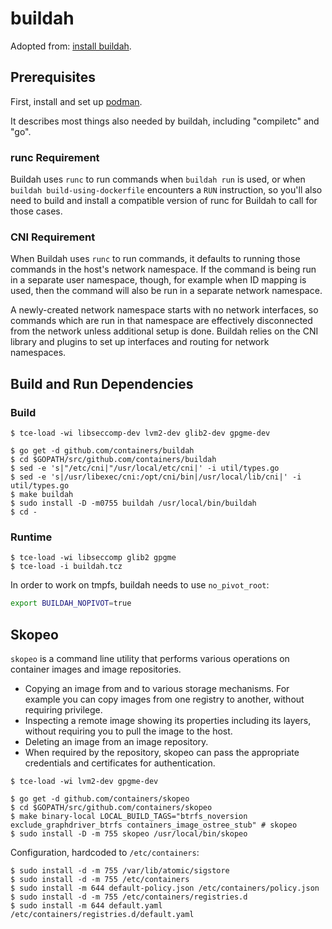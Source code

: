 # buildah

Adopted from: [install buildah](https://github.com/containers/buildah/blob/master/install.md).

## Prerequisites

First, install and set up [podman](building_podman.md).

It describes most things also needed by buildah, including "compiletc" and "go".

### runc Requirement

Buildah uses `runc` to run commands when `buildah run` is used, or when `buildah build-using-dockerfile`
encounters a `RUN` instruction, so you'll also need to build and install a compatible version of runc for Buildah to call for those cases.

### CNI Requirement

When Buildah uses `runc` to run commands, it defaults to running those commands
in the host's network namespace.  If the command is being run in a separate
user namespace, though, for example when ID mapping is used, then the command
will also be run in a separate network namespace.

A newly-created network namespace starts with no network interfaces, so
commands which are run in that namespace are effectively disconnected from the
network unless additional setup is done.  Buildah relies on the CNI library
and plugins to set up interfaces and routing for network namespaces.

## Build and Run Dependencies

### Build

``` console
$ tce-load -wi libseccomp-dev lvm2-dev glib2-dev gpgme-dev

$ go get -d github.com/containers/buildah
$ cd $GOPATH/src/github.com/containers/buildah
$ sed -e 's|"/etc/cni|"/usr/local/etc/cni|' -i util/types.go
$ sed -e 's|/usr/libexec/cni:/opt/cni/bin|/usr/local/lib/cni|' -i util/types.go
$ make buildah
$ sudo install -D -m0755 buildah /usr/local/bin/buildah
$ cd -
```

### Runtime

``` console
$ tce-load -wi libseccomp glib2 gpgme
$ tce-load -i buildah.tcz
```

In order to work on tmpfs, buildah needs to use `no_pivot_root`:

``` sh
export BUILDAH_NOPIVOT=true
```

## Skopeo

`skopeo` is a command line utility that performs various operations on container images and image repositories.

* Copying an image from and to various storage mechanisms.
  For example you can copy images from one registry to another, without requiring privilege.
* Inspecting a remote image showing its properties including its layers, without requiring you to pull the image to the host.
* Deleting an image from an image repository.
* When required by the repository, skopeo can pass the appropriate credentials and certificates for authentication.

``` console
$ tce-load -wi lvm2-dev gpgme-dev

$ go get -d github.com/containers/skopeo
$ cd $GOPATH/src/github.com/containers/skopeo
$ make binary-local LOCAL_BUILD_TAGS="btrfs_noversion exclude_graphdriver_btrfs containers_image_ostree_stub" # skopeo
$ sudo install -D -m 755 skopeo /usr/local/bin/skopeo
```

Configuration, hardcoded to `/etc/containers`:

``` console
$ sudo install -d -m 755 /var/lib/atomic/sigstore
$ sudo install -d -m 755 /etc/containers
$ sudo install -m 644 default-policy.json /etc/containers/policy.json
$ sudo install -d -m 755 /etc/containers/registries.d
$ sudo install -m 644 default.yaml /etc/containers/registries.d/default.yaml
```
